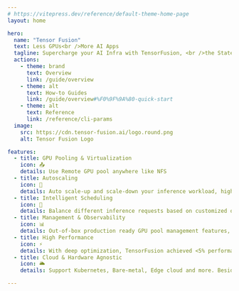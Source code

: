 ```yaml
---
# https://vitepress.dev/reference/default-theme-home-page
layout: home

hero:
  name: "Tensor Fusion"
  text: Less GPUs<br />More AI Apps
  tagline: Supercharge your AI Infra with TensorFusion, <br />the State-of-the-art GPU Virtualization & Pooling # Use it remotely like NFS! It's the #1 GPU pooling and dynamic scheduling solution, and the AI Infra powered by AI.
  actions:
    - theme: brand
      text: Overview
      link: /guide/overview
    - theme: alt
      text: How-to Guides
      link: /guide/overview#%F0%9F%9A%80-quick-start
    - theme: alt
      text: Reference
      link: /reference/cli-params
  image:
    src: https://cdn.tensor-fusion.ai/logo.round.png
    alt: Tensor Fusion Logo

features:
  - title: GPU Pooling & Virtualization
    icon: 📤
    details: Use Remote GPU pool anywhere like NFS
  - title: Autoscaling
    icon: 🔄
    details: Auto scale-up and scale-down your inference workload, higher throughput with lower costs.
  - title: Intelligent Scheduling
    icon: 🌈
    details: Balance different inference requests based on customized or automated rules, maximize GPU utilization, minimize GPU waiting time
  - title: Management & Observability
    icon: 📊
    details: Out-of-box production ready GPU pool management features, monitoring, alerting and more.
  - title: High Performance
    icon: ⚡
    details: With deep optimization, TensorFusion achieved <5% performance overhead for most AI models
  - title: Cloud & Hardware Agnostic
    icon: 🌥️
    details: Support Kubernetes, Bare-metal, Edge cloud and more. Beside NVIDIA, Support other GPU vendors in future

---
```

